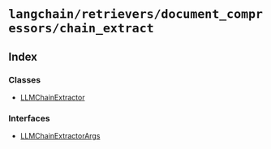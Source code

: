 `langchain/retrievers/document_compressors/chain_extract`
=========================================================

Index[](#index "Direct link to Index")
---------------------------------------

### Classes[](#classes "Direct link to Classes")

*   [LLMChainExtractor](/docs/api/retrievers_document_compressors_chain_extract/classes/LLMChainExtractor)

### Interfaces[](#interfaces "Direct link to Interfaces")

*   [LLMChainExtractorArgs](/docs/api/retrievers_document_compressors_chain_extract/interfaces/LLMChainExtractorArgs)